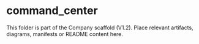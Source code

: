 # command_center
This folder is part of the Company scaffold (V1.2).
Place relevant artifacts, diagrams, manifests or README content here.
